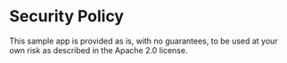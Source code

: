 # Security Policy

This sample app is provided as is, with no guarantees, to be used at your own risk as described in the Apache 2.0 license. 

